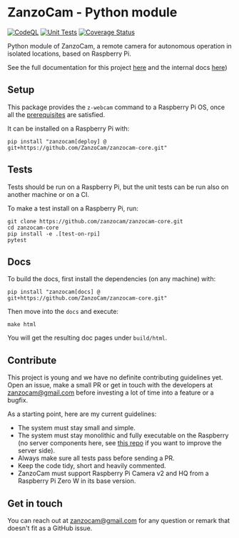 # ZanzoCam - Python module

[![CodeQL](https://github.com/ZanSara/zanzocam/actions/workflows/codeql-analysis.yml/badge.svg)](https://github.com/ZanSara/zanzocam/actions/workflows/codeql-analysis.yml)   [![Unit Tests](https://github.com/ZanSara/zanzocam/actions/workflows/ci.yml/badge.svg)](https://github.com/ZanSara/zanzocam/actions/workflows/ci.yml) [![Coverage Status](https://coveralls.io/repos/github/ZanzoCam/zanzocam-core/badge.svg)](https://coveralls.io/github/ZanzoCam/zanzocam-core)

Python module of ZanzoCam, a remote camera for autonomous operation in isolated locations, based on Raspberry Pi.

See the full documentation for this project [here](zanzocam.github.io/) and the internal docs [here](zanzocam.github.io/zanzocam-core))

## Setup

This package provides the `z-webcam` command to a Raspberry Pi OS, once all the [prerequisites](zanzocam.github.io/docs/image-creation/) are satisfied.

It can be installed on a Raspberry Pi with:
```
pip install "zanzocam[deploy] @ git+https://github.com/ZanzoCam/zanzocam-core.git"
```

## Tests

Tests should be run on a Raspberry Pi, but the unit tests can be run also on another machine or on a CI. 

To make a test install on a Raspberry Pi, run:
```
git clone https://github.com/zanzocam/zanzocam-core.git
cd zanzocam-core
pip install -e .[test-on-rpi]
pytest
```

## Docs

To build the docs, first install the dependencies (on any machine) with:
```
pip install "zanzocam[docs] @ git+https://github.com/ZanzoCam/zanzocam-core.git"
```
Then move into the `docs` and execute:
```
make html
```
You will get the resulting doc pages under `build/html`.

## Contribute

This project is young and we have no definite contributing guidelines yet. Open an issue, make a  small PR or get in touch with the developers at zanzocam@gmail.com before investing a lot of time into a feature or a bugfix.

As a starting point, here are my current guidelines:

- The system must stay small and simple.
- The system must stay monolithic and fully executable on the Raspberry (no server components here, see [this repo](https://github.com/ZanzoCam/zanzocam-control-panel) if you want to improve the server side).
- Always make sure all tests pass before sending a PR.
- Keep the code tidy, short and heavily commented.
- ZanzoCam must support Raspberry Pi Camera v2 and HQ from a Raspberry Pi Zero W in its base version.

## Get in touch

You can reach out at zanzocam@gmail.com for any question or remark that doesn't fit as a GitHub issue.
